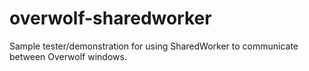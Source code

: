 # overwolf-sharedworker
Sample tester/demonstration for using SharedWorker to communicate between Overwolf windows.

